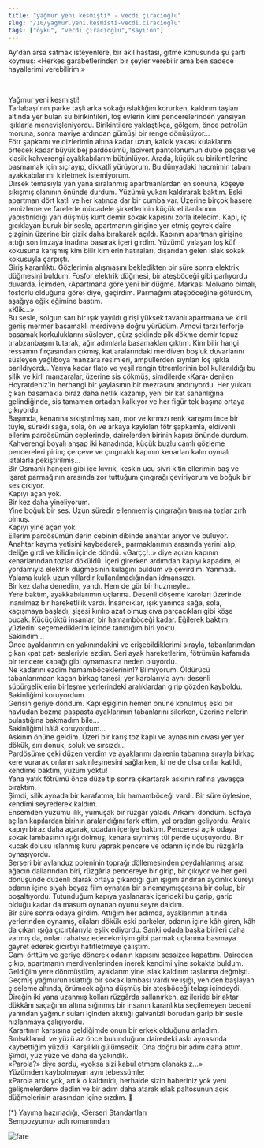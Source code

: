 ```yaml
---
title: "yağmur yeni kesmişti* - vecdi çıracıoğlu"
slug: "/10/yagmur.yeni.kesmisti-vecdi.ciracioglu"
tags: ["öykü", "vecdi çıracıoğlu","sayı:on"]
---
```


Ay'dan arsa satmak isteyenlere, bir akıl hastası, gitme konusunda şu
şartı koymuş: «Herkes garabetlerinden bir şeyler verebilir ama ben
sadece hayallerimi verebilirim.»






 

Yağmur yeni kesmişti!  
Tarlabaşı'nın parke taşlı arka sokağı ıslaklığını korurken, kaldırım
taşları altında yer bulan su birikintileri, loş evlerin kimi
pencerelerinden yansıyan ışıklarla menevişleniyordu. Birikintilere
yaklaştıkça, gölgem, önce petrolün moruna, sonra maviye ardından gümüşi
bir renge dönüşüyor...\
Fötr şapkamı ve dizlerimin altına kadar uzun, kalkık yakası kulaklarımı
örtecek kadar büyük bej pardösümü, lacivert pantolonumun duble paçası ve
klasik kahverengi ayakkabılarım bütünlüyor. Arada, küçük su
birikintilerine basmamak için sıçrayıp, dikkatli yürüyorum. Bu dünyadaki
hacmimin tabanı ayakkabılarımı kirletmek istemiyorum.\
Dirsek temasıyla yan yana sıralanmış apartmanlardan en sonuna, köşeye
sıkışmış olanının önünde durdum. Yüzümü yukarı kaldırarak baktım. Eski
apartman dört katlı ve her katında dar bir cumba var. Üzerine birçok
haşere temizleme ve farelerle mücadele şirketlerinin küçük el
ilanlarının yapıştırıldığı yarı düşmüş kunt demir sokak kapısını zorla
iteledim. Kapı, iç gıcıklayan buruk bir sesle, apartmanın girişine yer
etmiş çeyrek daire çizginin üzerine bir çizik daha bırakarak açıldı.
Kapının apartman girişine attığı son imzaya inadına basarak içeri
girdim. Yüzümü yalayan loş küf kokusuna karışmış kim bilir kimlerin
hatıraları, dışarıdan gelen ıslak sokak kokusuyla çarpıştı.\
Giriş karanlıktı. Gözlerimin alışmasını bekledikten bir süre sonra
elektrik düğmesini buldum. Fosfor elektrik düğmesi, bir ateşböceği gibi
parlıyordu duvarda. İçimden, ‹Apartmana göre yeni bir düğme. Markası
Molvano olmalı, fosforlu olduğuna göre› diye, geçirdim. Parmağımı
ateşböceğine götürdüm, aşağıya eğik eğimine bastım.\
«Klik...»\
Bu sesle, solgun sarı bir ışık yayıldı girişi yüksek tavanlı apartmana
ve kirli geniş mermer basamaklı merdivene doğru yürüdüm. Arnovi tarzı
ferforje basamak korkuluklarını süsleyen, gürz şeklinde pik dökme demir
topuz tırabzanbaşını tutarak, ağır adımlarla basamakları çıktım. Kim
bilir hangi ressamın fırçasından çıkmış, kat aralarındaki merdiven
boşluk duvarlarını süsleyen yağlıboya manzara resimleri, ampullerden
sıyrılan loş ışıkla parıldıyordu. Yarıya kadar flato ve yeşil rengin
titremlerinin bol kullanıldığı bu silik ve kirli manzaralar, üzerine sis
çökmüş, şimdilerde ‹Kara› denilen Hoyratdeniz'in herhangi bir yaylasının
bir mezrasını andırıyordu. Her yukarı çıkan basamakla biraz daha netlik
kazanıp, yeni bir kat sahanlığına gelindiğinde, sis tamamen ortadan
kalkıyor ve her figür tek başına ortaya çıkıyordu.\
Başımda, kenarına sıkıştırılmış sarı, mor ve kırmızı renk karışımı ince
bir tüyle, sürekli sağa, sola, ön ve arkaya kaykılan fötr şapkamla,
eldivenli ellerim pardösümün ceplerinde, dairelerden birinin kapısı
önünde durdum. Kahverengi boyalı ahşap iki kanadında, küçük buzlu camlı
gözleme pencereleri pirinç çerçeve ve çıngıraklı kapının kenarları kalın
oymalı latalarla pekiştirilmiş...\
Bir Osmanlı hançeri gibi içe kıvrık, keskin ucu sivri kitin ellerimin
baş ve işaret parmağının arasında zor tuttuğum çıngırağı çeviriyorum ve
boğuk bir ses çıkıyor.\
Kapıyı açan yok.\
Bir kez daha yineliyorum.\
Yine boğuk bir ses. Uzun süredir ellenmemiş çıngırağın tınısına tozlar
zırh olmuş.\
Kapıyı yine açan yok.\
Ellerim pardösümün derin cebinin dibinde anahtar arıyor ve buluyor.\
Anahtar kayma yetisini kaybederek, parmaklarımın arasında yerini alıp,
deliğe girdi ve kilidin içinde döndü. «Garçç!..» diye açılan kapının
kenarlarından tozlar döküldü. İçeri girerken ardımdan kapıyı kapadım, el
yordamıyla elektrik düğmesinin kulağını buldum ve çevirdim. Yanmadı.
Yalama kulak uzun yıllardır kullanılmadığından idmansızdı.\
Bir kez daha denedim, yandı. Hem de gür bir huzmeyle...\
Yere baktım, ayakkabılarımın uçlarına. Desenli döşeme karoları üzerinde
inanılmaz bir hareketlilik vardı. İnsancıklar, ışık yanınca sağa, sola,
kaçışmaya başladı, şişesi kırılıp azat olmuş cıva parçacıkları gibi köşe
bucak. Küçüçüktü insanlar, bir hamamböceği kadar. Eğilerek baktım,
yüzlerini seçemediklerim içinde tanıdığım biri yoktu.\
Sakindim...\
Önce ayaklarımın en yakınındakini ve erişebildiklerimi sırayla,
tabanlarımdan çıkan ‹pat pat› sesleriyle ezdim. Seri ayak hareketlerim,
fötrümün kafamda bir tencere kapağı gibi oynamasına neden oluyordu.\
Ne kadarını ezdim hamamböceklerinin!? Bilmiyorum. Öldürücü tabanlarımdan
kaçan birkaç tanesi, yer karolarıyla aynı desenli süpürgeliklerin
birleşme yerlerindeki aralıklardan girip gözden kayboldu.\
Sakinliğimi koruyordum...\
Gerisin geriye döndüm. Kapı eşiğinin hemen önüne konulmuş eski bir
havludan bozma paspasta ayaklarımın tabanlarını silerken, üzerine
nelerin bulaştığına bakmadım bile...\
Sakinliğimi hâlâ koruyordum...\
Askının önüne geldim. Üzeri bir karış toz kaplı ve aynasının cıvası yer
yer dökük, sırı donuk, soluk ve sırsızdı...\
Pardösüme çeki düzen verdim ve ayaklarımı dairenin tabanına sırayla
birkaç kere vurarak onların sakinleşmesini sağlarken, ki ne de olsa
onlar katildi, kendime baktım, yüzüm yoktu!\
Yana yatık fötrümü önce düzeltip sonra çıkartarak askının rafına yavaşça
bıraktım.\
Şimdi, silik aynada bir karafatma, bir hamamböceği vardı. Bir süre
öylesine, kendimi seyrederek kaldım.\
Ensemden yüzümü ılık, yumuşak bir rüzgâr yaladı. Arkamı döndüm. Sofaya
açılan kapılardan birinin aralandığını fark ettim, yel oradan geliyordu.
Aralık kapıyı biraz daha açarak, odadan içeriye baktım. Penceresi açık
odaya sokak lambasının ışığı dolmuş, kenara sıyrılmış tül perde
uçuşuyordu. Bir kucak dolusu ıslanmış kuru yaprak pencere ve odanın
içinde bu rüzgârla oynaşıyordu.\
Serseri bir avlanduz poleninin toprağı döllemesinden peydahlanmış arsız
ağacın dallarından biri, rüzgârla pencereye bir girip, bir çıkıyor ve
her geri dönüşünde düzenli olarak ortaya çıkardığı gün ışığını andıran
aydınlık küreyi odanın içine siyah beyaz film oynatan bir
sinemaymışçasına bir dolup, bir boşaltıyordu. Tutunduğum kapıya
yaslanarak içerideki bu garip, garip olduğu kadar da masum oynanan oyunu
seyre daldım.\
Bir süre sonra odaya girdim. Attığım her adımda, ayaklarımın altında
yerlerinden oynamış, cilaları dökük eski parkeler, odanın içine kâh
giren, kâh da çıkan ışığa gıcırtılarıyla eşlik ediyordu. Sanki odada
başka birileri daha varmış da, onları rahatsız edecekmişim gibi parmak
uçlarıma basmaya gayret ederek gıcırtıyı hafifletmeye çalıştım.\
Camı örttüm ve geriye dönerek odanın kapısını sessizce kapattım.
Daireden çıkıp, apartmanın merdivenlerinden inerek kendimi yine sokakta
buldum. Geldiğim yere dönmüştüm, ayaklarım yine ıslak kaldırım taşlarına
değmişti.\
Geçmiş yağmurun ıslattığı bir sokak lambası vardı ve ışığı, yeniden
başlayan çiseleme altında, örümcek ağına düşmüş bir ateşböceği telaşı
içindeydi. Direğin iki yana uzanmış kolları rüzgârda sallanırken, az
ileride bir aktar dükkânı saçağının altına sığınmış bir insanın
karanlıkta seçilemeyen bedeni yanından yağmur suları içinden akıttığı
galvanizli borudan garip bir sesle hızlanmaya çalışıyordu.\
Karartının karşısına geldiğimde onun bir erkek olduğunu anladım.
Sırılsıklamdı ve yüzü az önce bulunduğum dairedeki askı aynasında
kaybettiğim yüzdü. Karşılıklı gülümsedik. Ona doğru bir adım daha attım.
Şimdi, yüz yüze ve daha da yakındık.\
«Parola?» diye sordu, «yoksa sizi kabul etmem olanaksız...»\
Yüzümden kaybolmayan aynı tebessümle:\
«Parola artık yok, artık o kaldırıldı, herhalde sizin haberiniz yok yeni
gelişmelerden» dedim ve bir adım daha atarak ıslak paltosunun açık
düğmelerinin arasından içine sızdım. 

(\*) Yayıma hazırladığı, ‹Serseri Standartları\
Sempozyumu› adlı romanından



![fare](/img/fare.jpg)


